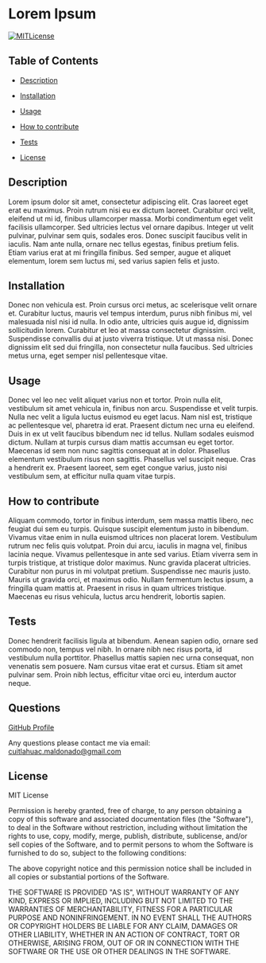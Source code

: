 # Lorem Ipsum
    
[![MITLicense](https://img.shields.io/static/v1?label=license&message=MITLicense&color=blue)](https://lbesson.mit-license.org/)
  
## Table of Contents
* [Description](#Description)

* [Installation](#Installation)

* [Usage](#Usage)

* [How to contribute](#How-to-contribute)

* [Tests](#Tests)

* [License](#License)

## Description
Lorem ipsum dolor sit amet, consectetur adipiscing elit. Cras laoreet eget erat eu maximus. Proin rutrum nisi eu ex dictum laoreet. Curabitur orci velit, eleifend ut mi id, finibus ullamcorper massa. Morbi condimentum eget velit facilisis ullamcorper. Sed ultricies lectus vel ornare dapibus. Integer ut velit pulvinar, pulvinar sem quis, sodales eros. Donec suscipit faucibus velit in iaculis. Nam ante nulla, ornare nec tellus egestas, finibus pretium felis. Etiam varius erat at mi fringilla finibus. Sed semper, augue et aliquet elementum, lorem sem luctus mi, sed varius sapien felis et justo.

## Installation
Donec non vehicula est. Proin cursus orci metus, ac scelerisque velit ornare et. Curabitur luctus, mauris vel tempus interdum, purus nibh finibus mi, vel malesuada nisl nisi id nulla. In odio ante, ultricies quis augue id, dignissim sollicitudin lorem. Curabitur et leo at massa consectetur dignissim. Suspendisse convallis dui at justo viverra tristique. Ut ut massa nisi. Donec dignissim elit sed dui fringilla, non consectetur nulla faucibus. Sed ultricies metus urna, eget semper nisl pellentesque vitae.

## Usage
Donec vel leo nec velit aliquet varius non et tortor. Proin nulla elit, vestibulum sit amet vehicula in, finibus non arcu. Suspendisse et velit turpis. Nulla nec velit a ligula luctus euismod eu eget lacus. Nam nisl est, tristique ac pellentesque vel, pharetra id erat. Praesent dictum nec urna eu eleifend. Duis in ex ut velit faucibus bibendum nec id tellus. Nullam sodales euismod dictum. Nullam at turpis cursus diam mattis accumsan eu eget tortor. Maecenas id sem non nunc sagittis consequat at in dolor. Phasellus elementum vestibulum risus non sagittis. Phasellus vel suscipit neque. Cras a hendrerit ex. Praesent laoreet, sem eget congue varius, justo nisi vestibulum sem, at efficitur nulla quam vitae turpis.

##  How to contribute
Aliquam commodo, tortor in finibus interdum, sem massa mattis libero, nec feugiat dui sem eu turpis. Quisque suscipit elementum justo in bibendum. Vivamus vitae enim in nulla euismod ultrices non placerat lorem. Vestibulum rutrum nec felis quis volutpat. Proin dui arcu, iaculis in magna vel, finibus lacinia neque. Vivamus pellentesque in ante sed varius. Etiam viverra sem in turpis tristique, at tristique dolor maximus. Nunc gravida placerat ultricies. Curabitur non purus in mi volutpat pretium. Suspendisse nec mauris justo. Mauris ut gravida orci, et maximus odio. Nullam fermentum lectus ipsum, a fringilla quam mattis at. Praesent in risus in quam ultrices tristique. Maecenas eu risus vehicula, luctus arcu hendrerit, lobortis sapien.

## Tests
Donec hendrerit facilisis ligula at bibendum. Aenean sapien odio, ornare sed commodo non, tempus vel nibh. In ornare nibh nec risus porta, id vestibulum nulla porttitor. Phasellus mattis sapien nec urna consequat, non venenatis sem posuere. Nam cursus vitae erat et cursus. Etiam sit amet pulvinar sem. Proin nibh lectus, efficitur vitae orci eu, interdum auctor neque.

## Questions
[GitHub Profile](https://github.com/kuiimaldonado)

Any questions please contact me via email: cuitlahuac.maldonado@gmail.com

## License
MIT License

Permission is hereby granted, free of charge, to any person obtaining a copy
of this software and associated documentation files (the "Software"), to deal
in the Software without restriction, including without limitation the rights
to use, copy, modify, merge, publish, distribute, sublicense, and/or sell
copies of the Software, and to permit persons to whom the Software is
furnished to do so, subject to the following conditions:

The above copyright notice and this permission notice shall be included in all
copies or substantial portions of the Software.

THE SOFTWARE IS PROVIDED "AS IS", WITHOUT WARRANTY OF ANY KIND, EXPRESS OR
IMPLIED, INCLUDING BUT NOT LIMITED TO THE WARRANTIES OF MERCHANTABILITY,
FITNESS FOR A PARTICULAR PURPOSE AND NONINFRINGEMENT. IN NO EVENT SHALL THE
AUTHORS OR COPYRIGHT HOLDERS BE LIABLE FOR ANY CLAIM, DAMAGES OR OTHER
LIABILITY, WHETHER IN AN ACTION OF CONTRACT, TORT OR OTHERWISE, ARISING FROM,
OUT OF OR IN CONNECTION WITH THE SOFTWARE OR THE USE OR OTHER DEALINGS IN THE
SOFTWARE.
